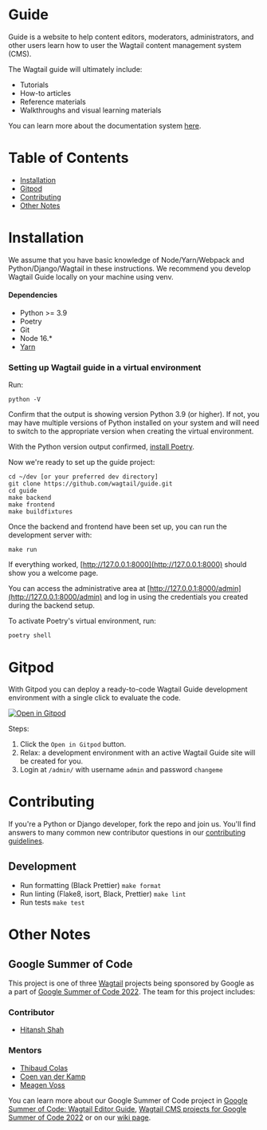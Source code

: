 # Guide

Guide is a website to help content editors, moderators, administrators, and other users learn how to user the Wagtail content management system (CMS).

The Wagtail guide will ultimately include:
- Tutorials
- How-to articles
- Reference materials
- Walkthroughs and visual learning materials

You can learn more about the documentation system [here](https://documentation.divio.com/).

# Table of Contents

- [Installation](#installation)
- [Gitpod](#gitpod)
- [Contributing](#contributing)
- [Other Notes](#other-notes)

# Installation

We assume that you have basic knowledge of Node/Yarn/Webpack and Python/Django/Wagtail in these instructions. We recommend you develop Wagtail Guide locally on your machine using venv.

#### Dependencies

- Python >= 3.9
- Poetry
- Git
- Node 16.*
- [Yarn](https://yarnpkg.com/)

### Setting up Wagtail guide in a virtual environment

Run:

    python -V

Confirm that the output is showing version Python 3.9 (or higher). If not, you may have multiple versions of Python installed on your system and will need to switch to the appropriate version when creating the virtual environment.

With the Python version output confirmed, [install Poetry](https://python-poetry.org/docs).

Now we're ready to set up the guide project:

    cd ~/dev [or your preferred dev directory]
    git clone https://github.com/wagtail/guide.git
    cd guide
    make backend
    make frontend
    make buildfixtures

Once the backend and frontend have been set up, you can run the development server with:

    make run

If everything worked, [http://127.0.0.1:8000](http://127.0.0.1:8000) should show you a welcome page.

You can access the administrative area at [http://127.0.0.1:8000/admin](http://127.0.0.1:8000/admin) and log in using the credentials you created during the backend setup.

To activate Poetry's virtual environment, run:

    poetry shell

# Gitpod

With Gitpod you can deploy a ready-to-code Wagtail Guide development environment with a single click to evaluate the code.

[![Open in Gitpod](https://gitpod.io/button/open-in-gitpod.svg)](https://gitpod.io/#https://github.com/wagtail/guide)

Steps:

1. Click the ``Open in Gitpod`` button.
2. Relax: a development environment with an active Wagtail Guide site will be created for you.
3. Login at `/admin/` with username `admin` and password `changeme`


# Contributing

If you're a Python or Django developer, fork the repo and join us. You'll find answers to many common new contributor questions in our [contributing guidelines](https://docs.wagtail.org/en/stable/contributing/index.html).

## Development

-   Run formatting (Black Prettier) `make format`
-   Run linting (Flake8, isort, Black, Prettier) `make lint`
-   Run tests `make test`

# Other Notes

## Google Summer of Code

This project is one of three [Wagtail](https://wagtail.org/) projects being sponsored by Google as a part of [Google Summer of Code 2022](https://summerofcode.withgoogle.com/). The team for this project includes:

### Contributor

- [Hitansh Shah](https://github.com/Hitansh-Shah)

### Mentors

- [Thibaud Colas](https://github.com/thibaudcolas)
- [Coen van der Kamp](https://github.com/allcaps)
- [Meagen Voss](https://github.com/vossisboss)


You can learn more about our Google Summer of Code project in [Google Summer of Code: Wagtail Editor Guide](https://wagtail.org/blog/google-summer-of-code-wagtail-editor-guide/), [Wagtail CMS projects for Google Summer of Code 2022](https://wagtail.org/blog/wagtail-cms-projects-for-google-summer-of-code-2022/) or on our [wiki page](https://github.com/wagtail/wagtail/wiki/Google-Summer-of-Code-2022).
